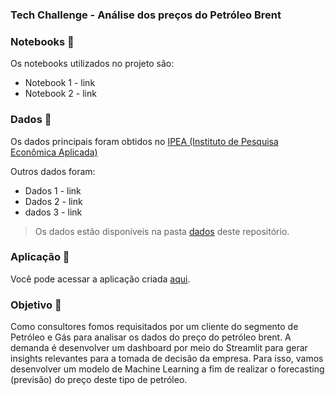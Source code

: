 ### Tech  Challenge - Análise dos preços do Petróleo Brent

### Notebooks 📓

Os notebooks utilizados no projeto são:
- Notebook 1 - link 
- Notebook 2 - link

### Dados 🎲

Os dados principais foram obtidos no [IPEA (Instituto de Pesquisa Econômica Aplicada)](http://www.ipeadata.gov.br/ExibeSerie.aspx?module=m&serid=1650971490&oper=view)

Outros dados foram:
- Dados 1 - link
- Dados 2 - link
- dados 3 - link

> Os dados estão disponíveis na pasta [dados](link) deste repositório. 

### Aplicação 📲
Você pode acessar a aplicação criada [aqui](link). 

### Objetivo 🎯
Como consultores fomos requisitados por um cliente do segmento de Petróleo e Gás para analisar os dados do preço do petróleo brent.
A demanda é desenvolver um dashboard por meio do Streamlit para gerar insights relevantes para a tomada de decisão da empresa. Para isso, vamos desenvolver um modelo de Machine Learning a fim de realizar o forecasting (previsão) do preço deste tipo de petróleo.
 
